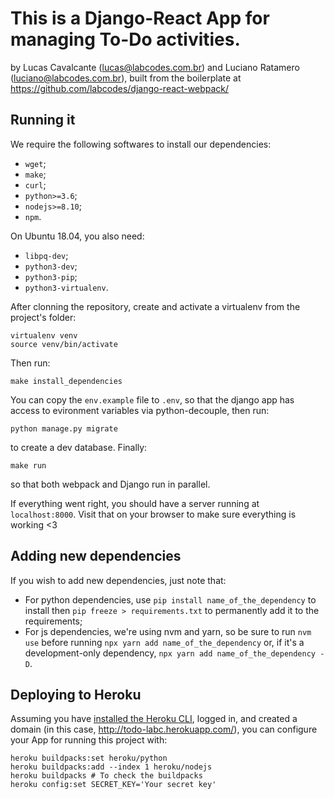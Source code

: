 # This is a Django-React App for managing To-Do activities.

by Lucas Cavalcante (lucas@labcodes.com.br) and Luciano Ratamero (luciano@labcodes.com.br), built from the boilerplate at https://github.com/labcodes/django-react-webpack/

## Running it

We require the following softwares to install our dependencies:
- `wget`;
- `make`;
- `curl`;
- `python>=3.6`;
- `nodejs>=8.10`;
- `npm`.

On Ubuntu 18.04, you also need:
- `libpq-dev`;
- `python3-dev`;
- `python3-pip`;
- `python3-virtualenv`.

After clonning the repository, create and activate a virtualenv from the project's folder:
```
virtualenv venv
source venv/bin/activate
```

Then run:
```
make install_dependencies
```

You can copy the `env.example` file to `.env`, so that the django app has access to evironment variables via python-decouple, then run:
```
python manage.py migrate
```
to create a dev database. Finally:
```
make run
```
so that both webpack and Django run in parallel.

If everything went right, you should have a server running at `localhost:8000`. Visit that on your browser to make sure everything is working <3

## Adding new dependencies

If you wish to add new dependencies, just note that:

- For python dependencies, use `pip install name_of_the_dependency` to install then `pip freeze > requirements.txt` to permanently add it to the requirements;
- For js dependencies, we're using nvm and yarn, so be sure to run `nvm use` before running `npx yarn add name_of_the_dependency` or, if it's a development-only dependency, `npx yarn add name_of_the_dependency -D`.

## Deploying to Heroku

Assuming you have [installed the Heroku CLI](https://devcenter.heroku.com/articles/heroku-cli), logged in, and created a domain (in this case, http://todo-labc.herokuapp.com/), you can configure your App for running this project with:

```heroku git:remote -a todo-labc
heroku buildpacks:set heroku/python
heroku buildpacks:add --index 1 heroku/nodejs
heroku buildpacks # To check the buildpacks
heroku config:set SECRET_KEY='Your secret key'
```